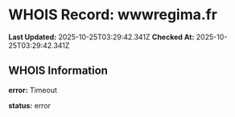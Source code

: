 # WHOIS Record: wwwregima.fr

**Last Updated:** 2025-10-25T03:29:42.341Z
**Checked At:** 2025-10-25T03:29:42.341Z

## WHOIS Information

**error:** Timeout

**status:** error

